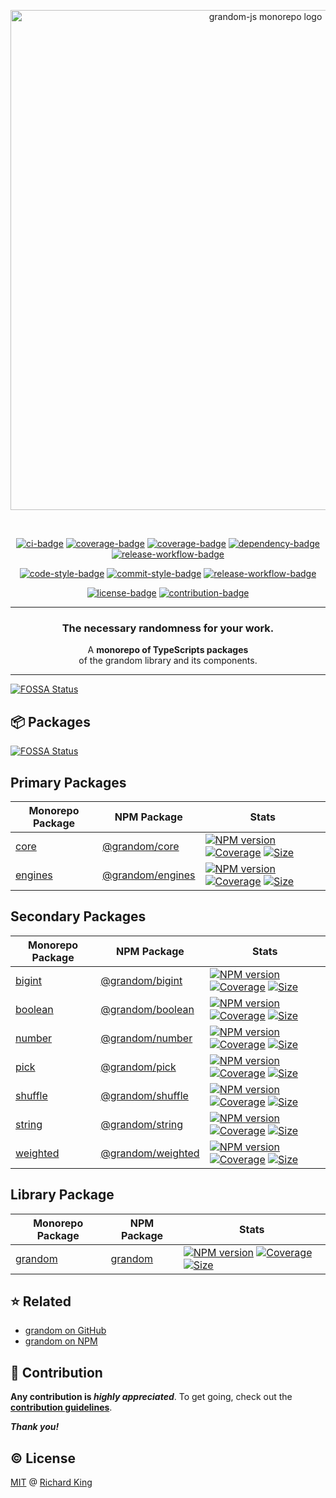 <!-- Logo -->
<p align="center">
  <a href="https://github.com/grandom-library/grandom-js">
    <picture>
      <source media="(prefers-color-scheme: dark)" srcset="https://raw.githubusercontent.com/grandom-library/grandom-js/main/media/logo-dark.svg">
      <img alt="grandom-js monorepo logo" src="https://raw.githubusercontent.com/grandom-library/grandom-js/main/media/logo-light.svg" width="800">
    </picture>
  </a>
</p>

<br />

<!-- Badges - 1st row -->
<p align="center">
  <!-- CI badge -->
  <a href="https://github.com/grandom-library/grandom-js/actions?query=workflow%3ACI"><img src="https://github.com/grandom-library/grandom-js/workflows/CI/badge.svg" alt="ci-badge"></a>
  <!-- Code quality badge -->
  <a href="https://www.codefactor.io/repository/github/grandom-library/grandom-js"><img src="https://img.shields.io/codefactor/grade/github/grandom-library/grandom-js?label=Quality&logo=codefactor&logoColor=white" alt="coverage-badge"></a>
  <!-- Code maintainability badge -->
  <a href="https://codeclimate.com/github/grandom-library/grandom-js"><img src="https://img.shields.io/codeclimate/maintainability/grandom-library/grandom-js?label=Maintainability&logo=codeclimate&logoColor=white" alt="coverage-badge"></a>
  <!-- Dependency badge -->
  <a href="https://github.com/grandom-library/grandom-js/pulls?q=is%3Apr+is%3Aopen+label%3Adependencies"><img src="https://img.shields.io/badge/Dependencies-✔-brightgreen.svg?logo=dependabot" alt="dependency-badge"></a>
  <!-- Security badge -->
  <a href="https://socket.dev/dashboard/org/gh/grandom-library/repo/grandom-js"><img src="https://img.shields.io/badge/Security-✔-brightgreen.svg?logo=auth0&logoColor=white" alt="release-workflow-badge"></a>
</p>

<!-- Badges - 2nd row -->
<p align="center">
  <!-- Code style badge -->
  <a href="https://www.npmjs.com/package/ts-standard"><img src="https://img.shields.io/badge/Code-TS--Standard-3178C6.svg?logo=typescript&logoColor=white" alt="code-style-badge"></a>
  <!-- Commit style badge -->
  <a href="https://github.com/semantic-release/semantic-release/blob/master/CONTRIBUTING.md#commit-message-guidelines"><img src="https://img.shields.io/badge/Commit-Conventional_Commits-EF7B4D.svg?logo=git&logoColor=white" alt="commit-style-badge"></a>
  <!-- Release workflow badge -->
  <a href="https://semantic-release.gitbook.io/semantic-release"><img src="https://img.shields.io/badge/Release-Semantic_Release-ED2B88.svg?logo=semanticweb&logoColor=white" alt="release-workflow-badge"></a>    
</p>

<!-- Badges - 3rd row -->
<p align="center">
  <!-- License badge -->
  <a href="https://github.com/grandom-library/grandom-js/blob/main/LICENSE"><img src="https://img.shields.io/badge/License-MIT-brightgreen.svg?logo=github" alt="license-badge"></a>
  <!-- Contribution badge -->
  <a href="https://github.com/grandom-library/grandom-js/blob/main/.github/CONTRIBUTING.md"><img src="https://img.shields.io/badge/PRs-Welcome!-brightgreen.svg?logo=git&logoColor=white" alt="contribution-badge"></a>
</p>

---

<h3 align="center">
  The necessary randomness for your work.
</h3>

<p align="center">
  A <b>monorepo of TypeScripts packages</b><br/> of the grandom library and its components.
</p>

---


[![FOSSA Status](https://app.fossa.com/api/projects/git%2Bgithub.com%2Fgrandom-library%2Fgrandom-js.svg?type=large)](https://app.fossa.com/projects/git%2Bgithub.com%2Fgrandom-library%2Fgrandom-js?ref=badge_large)

## 📦 Packages
[![FOSSA Status](https://app.fossa.com/api/projects/git%2Bgithub.com%2Fgrandom-library%2Fgrandom-js.svg?type=shield)](https://app.fossa.com/projects/git%2Bgithub.com%2Fgrandom-library%2Fgrandom-js?ref=badge_shield)


## Primary Packages

<table>
  <thead>
    <tr>
      <th>Monorepo Package</th>
      <th>NPM Package</th>
      <th>Stats</th>
    </tr>
  </thead>
  <tbody>
    <!-- core -->
    <tr>
      <td><a href="https://github.com/grandom-library/grandom-js/tree/main/packages/core">core</a></td>
      <td><a href="https://www.npmjs.com/package/@grandom/core">@grandom/core</a></td>
      <td>
        <!-- NPM version -->
        <a href="https://www.npmjs.com/package/@grandom/core"><img src="https://img.shields.io/npm/v/%40grandom/core?color=brightgreen&logo=npm" alt="NPM version"></a>
        <!-- Coverage -->
        <a href="https://app.codecov.io/gh/grandom-library/grandom-js/tree/main/packages">
          <img src="https://img.shields.io/codecov/c/github/grandom-library/grandom-js?flag=grandom-core&logo=codecov&logoColor=white" alt="Coverage"></a>
        <!-- Size -->
        <a href="https://bundlephobia.com/package/@grandom/core"><img src="https://img.shields.io/bundlephobia/minzip/%40grandom/core?label=min%2Bgzipped&color=brightgreen&logo=semanticweb&logoColor=white" alt="Size">
        </a>
      </td>
    </tr>
    <!-- engines -->
    <tr>
      <td><a href="https://github.com/grandom-library/grandom-js/tree/main/packages/engines">engines</a></td>
      <td><a href="https://www.npmjs.com/package/@grandom/engines">@grandom/engines</a></td>
      <td>
        <!-- NPM version -->
        <a href="https://www.npmjs.com/package/@grandom/engines"><img src="https://img.shields.io/npm/v/%40grandom/engines?color=brightgreen&logo=npm" alt="NPM version"></a>
        <!-- Coverage -->
        <a href="https://app.codecov.io/gh/grandom-library/grandom-js/tree/main/packages">
          <img src="https://img.shields.io/codecov/c/github/grandom-library/grandom-js?flag=grandom-engines&logo=codecov&logoColor=white" alt="Coverage"></a>
        <!-- Size -->
        <a href="https://bundlephobia.com/package/@grandom/engines"><img src="https://img.shields.io/bundlephobia/minzip/%40grandom/engines?label=min%2Bgzipped&color=brightgreen&logo=semanticweb&logoColor=white" alt="Size">
        </a>
      </td>
    </tr>
  </tbody>
</table>

## Secondary Packages

<table>
  <thead>
    <tr>
      <th>Monorepo Package</th>
      <th>NPM Package</th>
      <th>Stats</th>
    </tr>
  </thead>
  <tbody>
    <!-- bigint -->
    <tr>
      <td><a href="https://github.com/grandom-library/grandom-js/tree/main/packages/bigint">bigint</a></td>
      <td><a href="https://www.npmjs.com/package/@grandom/bigint">@grandom/bigint</a></td>
      <td>
        <!-- NPM version -->
        <a href="https://www.npmjs.com/package/@grandom/bigint"><img src="https://img.shields.io/npm/v/%40grandom/bigint?color=brightgreen&logo=npm" alt="NPM version"></a>
        <!-- Coverage -->
        <a href="https://app.codecov.io/gh/grandom-library/grandom-js/tree/main/packages">
          <img src="https://img.shields.io/codecov/c/github/grandom-library/grandom-js?flag=grandom-bigint&logo=codecov&logoColor=white" alt="Coverage"></a>
        <!-- Size -->
        <a href="https://bundlephobia.com/package/@grandom/bigint"><img src="https://img.shields.io/bundlephobia/minzip/%40grandom/bigint?label=min%2Bgzipped&color=brightgreen&logo=semanticweb&logoColor=white" alt="Size">
        </a>
      </td>
    </tr>
    <!-- boolean -->
    <tr>
      <td><a href="https://github.com/grandom-library/grandom-js/tree/main/packages/boolean">boolean</a></td>
      <td><a href="https://www.npmjs.com/package/@grandom/boolean">@grandom/boolean</a></td>
      <td>
        <!-- NPM version -->
        <a href="https://www.npmjs.com/package/@grandom/boolean"><img src="https://img.shields.io/npm/v/%40grandom/boolean?color=brightgreen&logo=npm" alt="NPM version"></a>
        <!-- Coverage -->
        <a href="https://app.codecov.io/gh/grandom-library/grandom-js/tree/main/packages">
          <img src="https://img.shields.io/codecov/c/github/grandom-library/grandom-js?flag=grandom-boolean&logo=codecov&logoColor=white" alt="Coverage"></a>
        <!-- Size -->
        <a href="https://bundlephobia.com/package/@grandom/boolean"><img src="https://img.shields.io/bundlephobia/minzip/%40grandom/boolean?label=min%2Bgzipped&color=brightgreen&logo=semanticweb&logoColor=white" alt="Size">
        </a>
      </td>
    </tr>
    <!-- number -->
    <tr>
      <td><a href="https://github.com/grandom-library/grandom-js/tree/main/packages/number">number</a></td>
      <td><a href="https://www.npmjs.com/package/@grandom/number">@grandom/number</a></td>
      <td>
        <!-- NPM version -->
        <a href="https://www.npmjs.com/package/@grandom/number"><img src="https://img.shields.io/npm/v/%40grandom/number?color=brightgreen&logo=npm" alt="NPM version"></a>
        <!-- Coverage -->
        <a href="https://app.codecov.io/gh/grandom-library/grandom-js/tree/main/packages">
          <img src="https://img.shields.io/codecov/c/github/grandom-library/grandom-js?flag=grandom-number&logo=codecov&logoColor=white" alt="Coverage"></a>
        <!-- Size -->
        <a href="https://bundlephobia.com/package/@grandom/number"><img src="https://img.shields.io/bundlephobia/minzip/%40grandom/number?label=min%2Bgzipped&color=brightgreen&logo=semanticweb&logoColor=white" alt="Size">
        </a>
      </td>
    </tr>
    <!-- pick -->
    <tr>
      <td><a href="https://github.com/grandom-library/grandom-js/tree/main/packages/pick">pick</a></td>
      <td><a href="https://www.npmjs.com/package/@grandom/pick">@grandom/pick</a></td>
      <td>
        <!-- NPM version -->
        <a href="https://www.npmjs.com/package/@grandom/pick"><img src="https://img.shields.io/npm/v/%40grandom/pick?color=brightgreen&logo=npm" alt="NPM version"></a>
        <!-- Coverage -->
        <a href="https://app.codecov.io/gh/grandom-library/grandom-js/tree/main/packages">
          <img src="https://img.shields.io/codecov/c/github/grandom-library/grandom-js?flag=grandom-pick&logo=codecov&logoColor=white" alt="Coverage"></a>
        <!-- Size -->
        <a href="https://bundlephobia.com/package/@grandom/pick"><img src="https://img.shields.io/bundlephobia/minzip/%40grandom/pick?label=min%2Bgzipped&color=brightgreen&logo=semanticweb&logoColor=white" alt="Size">
        </a>
      </td>
    </tr>
    <!-- shuffle -->
    <tr>
      <td><a href="https://github.com/grandom-library/grandom-js/tree/main/packages/shuffle">shuffle</a></td>
      <td><a href="https://www.npmjs.com/package/@grandom/shuffle">@grandom/shuffle</a></td>
      <td>
        <!-- NPM version -->
        <a href="https://www.npmjs.com/package/@grandom/shuffle"><img src="https://img.shields.io/npm/v/%40grandom/shuffle?color=brightgreen&logo=npm" alt="NPM version"></a>
        <!-- Coverage -->
        <a href="https://app.codecov.io/gh/grandom-library/grandom-js/tree/main/packages">
          <img src="https://img.shields.io/codecov/c/github/grandom-library/grandom-js?flag=grandom-shuffle&logo=codecov&logoColor=white" alt="Coverage"></a>
        <!-- Size -->
        <a href="https://bundlephobia.com/package/@grandom/shuffle"><img src="https://img.shields.io/bundlephobia/minzip/%40grandom/shuffle?label=min%2Bgzipped&color=brightgreen&logo=semanticweb&logoColor=white" alt="Size">
        </a>
      </td>
    </tr>
    <!-- string -->
    <tr>
      <td><a href="https://github.com/grandom-library/grandom-js/tree/main/packages/string">string</a></td>
      <td><a href="https://www.npmjs.com/package/@grandom/string">@grandom/string</a></td>
      <td>
        <!-- NPM version -->
        <a href="https://www.npmjs.com/package/@grandom/string"><img src="https://img.shields.io/npm/v/%40grandom/string?color=brightgreen&logo=npm" alt="NPM version"></a>
        <!-- Coverage -->
        <a href="https://app.codecov.io/gh/grandom-library/grandom-js/tree/main/packages">
          <img src="https://img.shields.io/codecov/c/github/grandom-library/grandom-js?flag=grandom-string&logo=codecov&logoColor=white" alt="Coverage"></a>
        <!-- Size -->
        <a href="https://bundlephobia.com/package/@grandom/string"><img src="https://img.shields.io/bundlephobia/minzip/%40grandom/string?label=min%2Bgzipped&color=brightgreen&logo=semanticweb&logoColor=white" alt="Size">
        </a>
      </td>
    </tr>
    <!-- weighted -->
    <tr>
      <td><a href="https://github.com/grandom-library/grandom-js/tree/main/packages/weighted">weighted</a></td>
      <td><a href="https://www.npmjs.com/package/@grandom/weighted">@grandom/weighted</a></td>
      <td>
        <!-- NPM version -->
        <a href="https://www.npmjs.com/package/@grandom/weighted"><img src="https://img.shields.io/npm/v/%40grandom/weighted?color=brightgreen&logo=npm" alt="NPM version"></a>
        <!-- Coverage -->
        <a href="https://app.codecov.io/gh/grandom-library/grandom-js/tree/main/packages">
          <img src="https://img.shields.io/codecov/c/github/grandom-library/grandom-js?flag=grandom-weighted&logo=codecov&logoColor=white" alt="Coverage"></a>
        <!-- Size -->
        <a href="https://bundlephobia.com/package/@grandom/weighted"><img src="https://img.shields.io/bundlephobia/minzip/%40grandom/weighted?label=min%2Bgzipped&color=brightgreen&logo=semanticweb&logoColor=white" alt="Size">
        </a>
      </td>
    </tr>
  </tbody>
</table>

## Library Package

<table>
  <thead>
    <tr>
      <th>Monorepo Package</th>
      <th>NPM Package</th>
      <th>Stats</th>
    </tr>
  </thead>
  <tbody>
    <tr>
      <td><a href="https://github.com/grandom-library/grandom-js/tree/main/packages/grandom">grandom</a></td>
      <td><a href="https://www.npmjs.com/package/grandom">grandom</a></td>
      <td>
        <!-- NPM version -->
        <a href="https://www.npmjs.com/package/grandom"><img src="https://img.shields.io/npm/v/grandom?color=brightgreen&logo=npm" alt="NPM version"></a>
        <!-- Coverage -->
        <a href="https://app.codecov.io/gh/grandom-library/grandom-js/tree/main/packages">
          <img src="https://img.shields.io/codecov/c/github/grandom-library/grandom-js?flag=grandom&logo=codecov&logoColor=white" alt="Coverage"></a>
        <!-- Size -->
        <a href="https://bundlephobia.com/package/grandom"><img src="https://img.shields.io/bundlephobia/minzip/grandom?label=min%2Bgzipped&color=brightgreen&logo=semanticweb&logoColor=white" alt="Size">
        </a>
      </td>
    </tr>    
  </tbody>
</table>

## ⭐ Related

- [grandom on GitHub](https://github.com/grandom-library)
- [grandom on NPM](https://www.npmjs.com/search?q=keywords:grandom)

## 🍻 Contribution

**Any contribution is ***highly appreciated*****. To get going, check out the [**contribution guidelines**][url-contrib-doc].

***Thank you!***

## ©️ License

[MIT][url-license-doc] @ [Richard King](https://richrdkng.com)

<!--- References =============================================================================== -->

<!--- URLs -->
[url-license-doc]: https://github.com/grandom-library/grandom-js/blob/main/LICENSE
[url-contrib-doc]: https://github.com/grandom-library/grandom-js/blob/main/.github/CONTRIBUTING.md